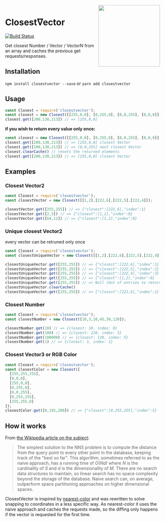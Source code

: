 <img align="right" height="200" width="200" src="http://svgshare.com/i/3J7.svg">

# Closestᐁector
[![Build Status](https://travis-ci.org/meodai/ClosestVector.svg?branch=master)](https://travis-ci.org/meodai/ClosestVector)

Get closest Number / Vector / VectorN from an array and caches the previous get requests/responses.

## Installation
`npm install closestvector --save` or `yarn add closestvector`

## Usage
```javascript
const Closest = require('closestvector');
const closest = new Closest([[255,0,0], [0,255,0], [0,0,255], [0,0,0]]);
closest.get([200,130,213]) // => [255,0,0]
```

**if you wish to return every value only once:**
```javascript
const closest = new Closest([[255,0,0], [0,255,0], [0,0,255], [0,0,0]], true);
closest.get([200,130,213]) // => [255,0,0] closest Vector
closest.get([200,130,213]) // => [0,0,255] next closest Vector
closest.clearCache() // resets the returned elements
closest.get([200,130,213]) // => [255,0,0] closest Vector
``` 

## Examples
### Closest Vector2 
```javascript
const Closest = require('closestvector');
const closestVector = new Closest([[1,2],[222,6],[222,5],[222,4]]);

closestVector.get([255,255]) // => {"closest":[222,6],"index":1}
closestVector.get([2,5]) // => {"closest":[1,2],"index":0}
closestVector.get([64,12]) // => {"closest":[1,2],"index":0}
```

### Unique closest Vector2
every vector can be retruned only once

```javascript
const Closest = require('closestvector');
const closestUniqueVector = new Closest([[1,2],[222,6],[222,5],[222,4]], true);

closestUniqueVector.get([255,255]) // => {"closest":[222,6],"index":1}
closestUniqueVector.get([255,255]) // => {"closest":[222,5],"index":2}
closestUniqueVector.get([255,255]) // => {"closest":[222,4],"index":3}
closestUniqueVector.get([255,255]) // => {"closest":[1,2],"index":0}
closestUniqueVector.get([255,255]) // => Null (Out of entries to return)
closestUniqueVector.clearCache()
closestUniqueVector.get([255,255]) // => {"closest":[222,6],"index":1}

```

### Closest Number
```javascript
const Closest = require('closestvector');
const closestNumber = new Closest([10,3,10,45,30,120]);

closestNumber.get(10) // => {closest: 10, index: 0}
closestNumber.get(100) // => {closest: 120, index: 5}
closestNumber.get(100000) // => {closest: 120, index: 5}
closestNumber.get(1) // => {closest: 3, index: 1}
```

### Closest Vector3 or RGB Color 
```javascript
const Closest = require('closestvector');
const closestColor = new Closest([
  [255,255,255],
  [0,0,0],
  [255,0,0],
  [0,255,0],
  [0,0,255],
  [0,255,255],
  [255,255,0]
]);
closestColor.get([0,192,200]) // => {"closest":[0,255,255],"index":5}
```

## How it works

From [the Wikipedia article on the subject](http://en.wikipedia.org/wiki/Nearest_neighbor_search):
> The simplest solution to the NNS problem is to compute the distance from the query point 
> to every other point in the database, keeping track of the "best so far". This algorithm, 
> sometimes referred to as the naive approach, has a running time of *O(Nd)* where *N* is 
> the cardinality of *S* and *d* is the dimensionality of *M*. There are no search data 
> structures to maintain, so linear search has no space complexity beyond the storage of the 
> database. Naive search can, on average, outperform space partitioning approaches on higher 
> dimensional spaces.

ClosestVector is inspired by [nearest-color] and was rewritten to solve snapping to coordinates in a less specific way. As nearest-color it uses the naive approach and caches the requests made, so the diffing only happens if the vector is requested for the first time.

[nearest-color]: https://github.com/dtao/nearest-color/
